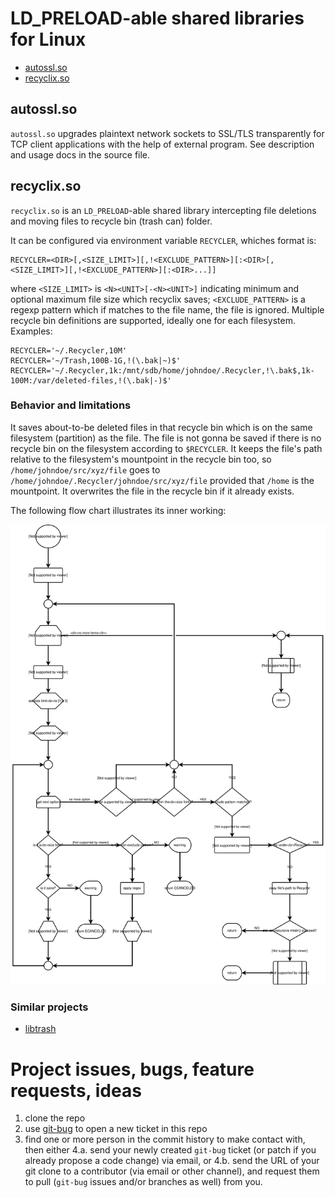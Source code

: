 # LD_PRELOAD-able shared libraries for Linux

  * [autossl.so](#autosslso)
  * [recyclix.so](#recyclixso)


## autossl.so

`autossl.so` upgrades plaintext network sockets to SSL/TLS transparently
for TCP client applications with the help of external program. See
description and usage docs in the source file.


## recyclix.so

`recyclix.so` is an `LD_PRELOAD`-able shared library intercepting file deletions and
moving files to recycle bin (trash can) folder.

It can be configured via environment variable `RECYCLER`, whiches format is:

```
RECYCLER=<DIR>[,<SIZE_LIMIT>][,!<EXCLUDE_PATTERN>][:<DIR>[,<SIZE_LIMIT>][,!<EXCLUDE_PATTERN>][:<DIR>...]]
```

where `<SIZE_LIMIT>` is `<N><UNIT>[-<N><UNIT>]` indicating minimum and optional maximum file size which
recyclix saves; `<EXCLUDE_PATTERN>` is a regexp pattern which if matches to the file name, the file is ignored.
Multiple recycle bin definitions are supported, ideally one for each filesystem.
Examples:

```
RECYCLER='~/.Recycler,10M'
RECYCLER='~/Trash,100B-1G,!(\.bak|~)$'
RECYCLER='~/.Recycler,1k:/mnt/sdb/home/johndoe/.Recycler,!\.bak$,1k-100M:/var/deleted-files,!(\.bak|-)$'
```

### Behavior and limitations

It saves about-to-be deleted files in that recycle bin which is on the same filesystem (partition) as the file.
The file is not gonna be saved if there is no recycle bin on the filesystem according to `$RECYCLER`.
It keeps the file's path relative to the filesystem's mountpoint in the recycle bin too, so `/home/johndoe/src/xyz/file`
goes to `/home/johndoe/.Recycler/johndoe/src/xyz/file` provided that `/home` is the mountpoint. It overwrites
the file in the recycle bin if it already exists.

The following flow chart illustrates its inner working:

<img src="./recyclix-flow.svg" />

### Similar projects

- [libtrash](https://github.com/pete4abw/libtrash)


# Project issues, bugs, feature requests, ideas

1. clone the repo
2. use [git-bug](https://github.com/git-bug/git-bug) to open a new ticket in this repo
3. find one or more person in the commit history to make contact with, then either
4.a. send your newly created `git-bug` ticket (or patch if you already propose a code change) via email, or
4.b. send the URL of your git clone to a contributor (via email or other channel), and request them to pull (`git-bug` issues and/or branches as well) from you.
